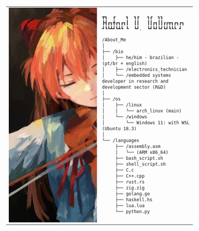 <table>
  <tr>
    <td style="width: 50%;">
       <img src="https://github.com/RafaelVVolkmer/RafaelVVolkmer/blob/main/image.jpg" alt="Asuka" style="width: 200%; border: none;"/>
    </td>
    <td style="width: 50%; vertical-align: top;">
      <p style="font-family: monospace; font-size: 16px;">
       
    ┳┓  ┏    ┓  ┓┏   ┓┏  ┓┓        
    ┣┫┏┓╋┏┓┏┓┃  ┃┃   ┃┃┏┓┃┃┏┏┳┓┏┓┏┓
    ┛┗┗┻┛┗┻┗ ┗  ┗┛.  ┗┛┗┛┗┛┗┛┗┗┗ ┛ 

</p>

    /About_Me
    │
    ├── /bio
    │    ├── he/him - brazilian - (pt/br + english)
    │    ├── /electronics_technician
    │    └── /embedded systems developer in research and development sector (R&D)
    │
    ├── /os
    │    ├── /linux
    │    │   └── arch_linux (main)
    │    └── /windows
    │        └── Windows 11: with WSL (Ubuntu 18.3)
    │
    └── /languages
         ├── /assembly.asm
         │   └── (ARM x86_64)
         ├── bash_script.sh
         ├── shell_script.sh
         ├── C.c
         ├── C++.cpp
         ├── rust.rs
         ├── zig.zig
         ├── golang.go
         ├── haskell.hs
         ├── lua.lua
         └── python.py
  </tr>
</table>
                                                                                                          
                                                                                                          

